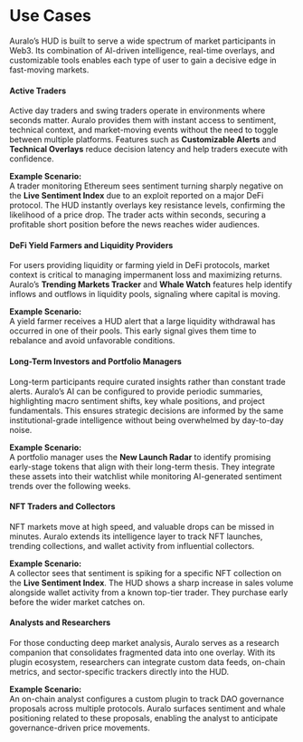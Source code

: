 # Use Cases

Auralo’s HUD is built to serve a wide spectrum of market participants in Web3. Its combination of AI-driven intelligence, real-time overlays, and customizable tools enables each type of user to gain a decisive edge in fast-moving markets.



#### Active Traders

Active day traders and swing traders operate in environments where seconds matter. Auralo provides them with instant access to sentiment, technical context, and market-moving events without the need to toggle between multiple platforms. Features such as **Customizable Alerts** and **Technical Overlays** reduce decision latency and help traders execute with confidence.

**Example Scenario:**\
A trader monitoring Ethereum sees sentiment turning sharply negative on the **Live Sentiment Index** due to an exploit reported on a major DeFi protocol. The HUD instantly overlays key resistance levels, confirming the likelihood of a price drop. The trader acts within seconds, securing a profitable short position before the news reaches wider audiences.



#### DeFi Yield Farmers and Liquidity Providers

For users providing liquidity or farming yield in DeFi protocols, market context is critical to managing impermanent loss and maximizing returns. Auralo’s **Trending Markets Tracker** and **Whale Watch** features help identify inflows and outflows in liquidity pools, signaling where capital is moving.

**Example Scenario:**\
A yield farmer receives a HUD alert that a large liquidity withdrawal has occurred in one of their pools. This early signal gives them time to rebalance and avoid unfavorable conditions.



#### Long-Term Investors and Portfolio Managers

Long-term participants require curated insights rather than constant trade alerts. Auralo’s AI can be configured to provide periodic summaries, highlighting macro sentiment shifts, key whale positions, and project fundamentals. This ensures strategic decisions are informed by the same institutional-grade intelligence without being overwhelmed by day-to-day noise.

**Example Scenario:**\
A portfolio manager uses the **New Launch Radar** to identify promising early-stage tokens that align with their long-term thesis. They integrate these assets into their watchlist while monitoring AI-generated sentiment trends over the following weeks.



#### NFT Traders and Collectors

NFT markets move at high speed, and valuable drops can be missed in minutes. Auralo extends its intelligence layer to track NFT launches, trending collections, and wallet activity from influential collectors.

**Example Scenario:**\
A collector sees that sentiment is spiking for a specific NFT collection on the **Live Sentiment Index**. The HUD shows a sharp increase in sales volume alongside wallet activity from a known top-tier trader. They purchase early before the wider market catches on.



#### Analysts and Researchers

For those conducting deep market analysis, Auralo serves as a research companion that consolidates fragmented data into one overlay. With its plugin ecosystem, researchers can integrate custom data feeds, on-chain metrics, and sector-specific trackers directly into the HUD.

**Example Scenario:**\
An on-chain analyst configures a custom plugin to track DAO governance proposals across multiple protocols. Auralo surfaces sentiment and whale positioning related to these proposals, enabling the analyst to anticipate governance-driven price movements.
